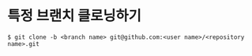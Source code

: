 # 특정 브랜치 클로닝하기
```
$ git clone -b <branch name> git@github.com:<user name>/<repository name>.git
```
